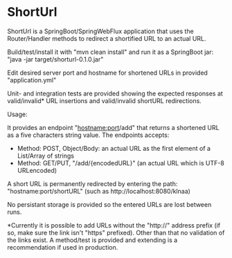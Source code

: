 
# ShortUrl

ShortUrl is a SpringBoot/SpringWebFlux application that uses the Router/Handler methods to redirect a shortified URL to an actual URL.

Build/test/install it with "mvn clean install" and run it as a SpringBoot jar: "java -jar target/shorturl-0.1.0.jar"

Edit desired server port and hostname for shortened URLs in provided "application.yml"

Unit- and integration tests are provided showing the expected responses at valid/invalid* URL insertions and valid/invalid shortURL redirections.

Usage:

It provides an endpoint "<hostname:port>/add" that returns a shortened URL as a five characters string value. The endpoints accepts:
- Method: POST, Object/Body: an actual URL as the first element of a List/Array of strings
- Method: GET/PUT, "/add/{encodedURL}"  (an actual URL which is UTF-8 URLencoded)

A short URL is permanently redirected by entering the path: "hostname:port/shortURL" (such as http://localhost:8080/klnaa)
  
No persistant storage is provided so the entered URLs are lost between runs.

*Currently it is possible to add URLs without the "http://" address prefix (if so, make sure the link isn't "https" prefixed). Other than that no validation of the links exist. A method/test is provided and extending is a recommendation if used in production.
